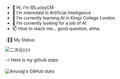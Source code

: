 - 👋 Hi, I’m @LuckyCM
- 👀 I’m interested in Artificial Intelligence
- 🌱 I’m currently learning AI in Kings College London
- 💞️ I’m currently looking for a job of AI
- 📫 How to reach me... good question, ahha.

-👨‍🎓 My Status:

![二次元(小)](https://user-images.githubusercontent.com/78287337/112738389-9bb68680-8f9d-11eb-96dc-12ce9a0c96b2.jpg)

-⚡ Here is my github stats:

![Anurag's GitHub stats](https://github-readme-stats.vercel.app/api?username=anuraghazra&theme=dark&show_icons=true)

<!---
LuckyCM/LuckyCM is a ✨ special ✨ repository because its `README.md` (this file) appears on your GitHub profile.
You can click the Preview link to take a look at your changes.
--->
